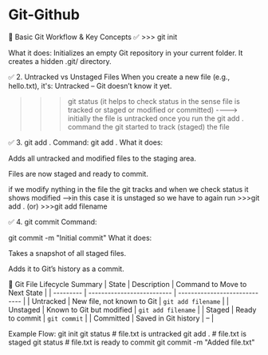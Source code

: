 # Git-Github

📝 Basic Git Workflow & Key Concepts
✅ >>> git init

What it does:
Initializes an empty Git repository in your current folder. It creates a hidden .git/ directory.

✅ 2. Untracked vs Unstaged Files
When you create a new file (e.g., hello.txt), it's:
Untracked – Git doesn’t know it yet.

>>> git status (it helps to check status in the sense file is tracked or staged or modified or committed)
----> initially the file is untracked once you run the git add . command the git started to track (staged) the file


✅ 3. git add .
Command:
git add .
What it does:

Adds all untracked and modified files to the staging area.

Files are now staged and ready to commit.


if we modify nything in the file the git tracks and when we check status it shows modified
-->in this case it is unstaged so we have to again run >>>git add .    (or) >>>git add filename

✅ 4. git commit
Command:

git commit -m "Initial commit"
What it does:

Takes a snapshot of all staged files.

Adds it to Git’s history as a commit.

🔄 Git File Lifecycle Summary
| State     | Description                | Command to Move to Next State |
| --------- | -------------------------- | ----------------------------- |
| Untracked | New file, not known to Git | `git add filename`            |
| Unstaged  | Known to Git but modified  | `git add filename`            |
| Staged    | Ready to commit            | `git commit`                  |
| Committed | Saved in Git history       | –                             |


Example Flow:
git init
git status       # file.txt is untracked
git add .        # file.txt is staged
git status       # file.txt is ready to commit
git commit -m "Added file.txt"


